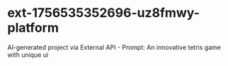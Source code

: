 # ext-1756535352696-uz8fmwy-platform
AI-generated project via External API - Prompt: An innovative tetris game with unique ui
